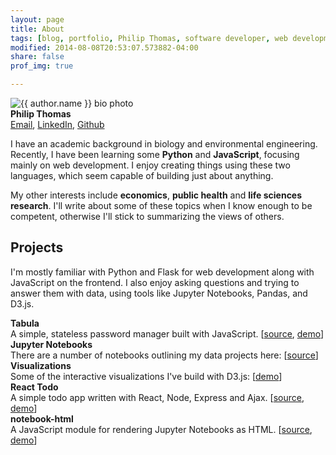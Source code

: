 ```yaml
---
layout: page
title: About 
tags: [blog, portfolio, Philip Thomas, software developer, web development, Python, JavaScript, Flask]
modified: 2014-08-08T20:53:07.573882-04:00
share: false
prof_img: true

---
```


<!--style="display:block; float:right"-->

<div class="article-author-about">
<img src="https://pstblog.com/images/author.jpg" class="bio-photo"  alt="{{ author.name }} bio photo">
<div>
<strong>Philip Thomas</strong><br>
<a href="{{site.baseurl}}/images/email.png" title="Email">Email</a>, 
<a href="https://www.linkedin.com/in/philip-thomas-2805b97a" title="Linkedin"> LinkedIn</a>,
<a href="http://github.com/psthomas" title="GitHub"> Github</a>
</div>
</div>  <!--/.article-author-about-->


I have an academic background in biology and environmental engineering.  Recently, I have been learning some __Python__ and __JavaScript__, focusing mainly on web development.  I enjoy creating things using these two languages, which seem capable of building just about anything. 

My other interests include **economics**, **public health** and **life sciences research**.  I'll write about some of these topics when I know enough to be competent, otherwise I'll stick to summarizing the views of others.  

## Projects 

I'm mostly familiar with Python and Flask for web development along with JavaScript on the frontend.  I also enjoy asking questions and trying to answer them with data, using tools like Jupyter Notebooks, Pandas, and D3.js.

**Tabula**  
A simple, stateless password manager built with JavaScript. [[source](https://github.com/psthomas/tabula), [demo](https://pstblog.com/projects/tabula.html)]  
**Jupyter Notebooks**  
There are a number of notebooks outlining my data projects here: [[source](https://nbviewer.jupyter.org/gist/psthomas)]  
**Visualizations**  
Some of the interactive visualizations I've build with D3.js: [[demo](https://bl.ocks.org/psthomas)]  
**React Todo**  
A simple todo app written with React, Node, Express and Ajax. [[source](https://github.com/psthomas/react-todo), [demo](http://psthomas.github.io/react-todo/)]   
**notebook-html**  
A JavaScript module for rendering Jupyter Notebooks as HTML. [[source](https://github.com/psthomas/notebook-html), [demo](https://psthomas.github.io/notebook-html/)]


<!--## Web Projects-->

<!--I'm mostly familiar with Python and Flask for web development along with tools like Postgres and SQLAlchemy.  I'm also comfortable with JavaScript, and have used tools like React and D3.js for visualizing data.   -->

<!-- **TeXTmail**:   -->
<!--A Flask web application for checking your email via text message. [[source](https://github.com/psthomas/textmail)]  -->
<!--**web-graph**:   -->
<!--A Flask application that scrapes websites, indexes them, and creates a graph visualization of the linking structure. [[source](https://github.com/psthomas/web-graph), [demo](http://web-graph.appspot.com/)]  -->
  

<!--## Data Projects-->

<!--I enjoy asking questions and trying to answer them with data.  My tools of choice are Python, Jupyter Notebooks, Pandas, Matplotlib, D3.js, Requests and Beautiful Soup.  Most of these projects would be considered "data analysis" rather than "data science".-->

<!--**Jupyter Notebooks**:  -->
<!--I have a number of notebooks on Jupyter NBViewer outlining most of the work I've done: [[source](https://nbviewer.jupyter.org/gist/psthomas)]  -->
<!--**Blog Posts**:  -->
<!--I have summaries of most of the above notebooks on my [blog]({{site.baseurl}}/blog).  -->
<!--**Visualizations**:  -->
<!--I'm a fan of using D3.js to create interactive visualizations.  A few of them are here: [[demo](https://bl.ocks.org/psthomas)]  -->

<br>
<br>
<br>


<!--
## Technologies


|               | **Python**        |    **JavaScript** | **Other** |
| ----- | ------------- | ------------- | ------------- |
| **Basic** | [Scraping](https://github.com/psthomas/web-graph), [Pandas, NumPy](https://github.com/psthomas/efficient-frontier), Conda  | [Node, Express, React](https://github.com/psthomas/react-todo), jQuery | Postgres, [SQLAlchemy](https://github.com/psthomas/crud-restaurant), SQLite, bash, Bootstrap CSS, AWS |
| **Intermediate**| [Flask](https://github.com/psthomas/crud-restaurant)  | [D3](https://github.com/psthomas/stackedchart-d3js)   | [Git](https://github.com/psthomas), [Google App Engine](https://github.com/psthomas/textmail) |
| **Advanced**  |   |               |  |  
-->

<!--# Contact -->
<!--[GitHub](https://github.com/psthomas), [Linkedin](https://www.linkedin.com/in/philip-thomas-2805b97a), [Facebook](https://www.facebook.com/phil.thomas.5264)-->


